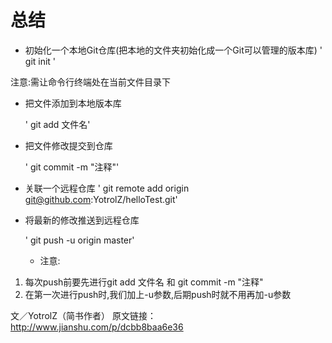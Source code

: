 # 总结
- 初始化一个本地Git仓库(把本地的文件夹初始化成一个Git可以管理的版本库)
    ' git init '  

注意:需让命令行终端处在当前文件目录下

- 把文件添加到本地版本库

    ' git add 文件名'  

- 把文件修改提交到仓库

    ' git commit -m "注释"'  

- 关联一个远程仓库
    ' git remote add origin git@github.com:YotrolZ/helloTest.git'  

- 将最新的修改推送到远程仓库

    ' git push -u origin master'  

	- 注意:
1. 每次push前要先进行git add 文件名 和  git commit -m "注释"
2. 在第一次进行push时,我们加上-u参数,后期push时就不用再加-u参数

文／YotrolZ（简书作者）
原文链接：http://www.jianshu.com/p/dcbb8baa6e36
